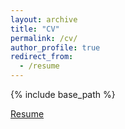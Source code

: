 ```yaml
---
layout: archive
title: "CV"
permalink: /cv/
author_profile: true
redirect_from:
  - /resume
---
```


{% include base_path %}

[Resume](http://krishagarwal.github.io/files/krishagarwal.pdf)

<!-- <object data="http://krishagarwal.github.io/files/krishagarwal.pdf" width="1000" height="1000" type='application/pdf'></object>
<object data="C:\\Users\\ishik\\OneDrive\\code\\agarwalishika.github.io\\files\\ishikaagarwal.pdf" width="1000" height="1000" type='application/pdf'></object> -->

<!--
<embed src="http://agarwalishika.github.io/files/ishikaagarwal.pdf" type="application/pdf">

Education
======
* MS, University of Illinois, Urbana-Champaign, August 2022 - Present
* BS, Purdue University, July 2019 - May 2022

Skills
======
* Languages: Python, Java, C, C#, R, JavaScript, TypeScript
* Machine Learning Frameworks: Pytorch, TensorFlow, Keras, Open AI Gym, Mujoco, Jupyter
* Tools & Frameworks: Git, GNU Debugger, Java Profilers, Tomcat, Maven, Docker, Postman
* Oracle Certified Associate Java Programmer


Experience
======
* Research Assistant - UIUC (August 2022 - Present)
  * RA in Professor Hanghang Tong’s IDEA Lab researching in Graph ML. Below are the projects I am working on:
    * Active Graph Anomaly Detection using Bi-Level Optimization by Ishika Agarwal, Qinghai Zhou and Hanghang Tong: We are exploring how to find anomalies in graph data using active learning, generative models and bi-level optimization. Given a graph with nodes, node attributes, edges and an oracle, we will try to learn a strong enough autoencoder that can learn the distinction between anomalous and benign nodes. Similar to real life, we do not have labels, but we have a human annotator who can make an educated guess for the label. From the human annotator, we will receive the label and their confidence (percentage) – we claim that we can use the soft label to learn highly accurate hard labels.
    * Neural Active Learning with Minimal Bandit Context Space by Yikun Ban, Ishika Agarwal, Hanghang Tong and Jingrui He: We aim to solve k-classification using active, multi-armed bandits. MAB agents can take a lot of space and time to perform k-classification (due to arm size/neural network size). However, by combining the dual exploitation-exploration structure of MAB’s and the computational efficiency of active learning, we can achieve better results than either method while keeping the running time low.


* Fall 2015: Research Assistant
  * Github University
  * Duties included: Merging pull requests
  * Supervisor: Professor Hub
  

Publications
======
  <ul>{% for post in site.publications %}
    {% include archive-single-cv.html %}
  {% endfor %}</ul>

Projects
======
  <ul>{% for post in site.projects %}
    {% include archive-single-cv.html %}
  {% endfor %}</ul>
  
Talks
======
  <ul>{% for post in site.talks %}
    {% include archive-single-talk-cv.html %}
  {% endfor %}</ul>
  
Teaching
======
  <ul>{% for post in site.teaching %}
    {% include archive-single-cv.html %}
  {% endfor %}</ul>
  
Service and leadership
======
* Currently signed in to 43 different slack teams
-->

